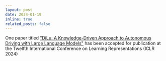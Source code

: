 ```yaml
---
layout: post
date: 2024-01-19
inline: true
related_posts: false
---
```



One paper titled ["DiLu: A Knowledge-Driven Approach to Autonomous Driving with Large Language Models"](https://arxiv.org/abs/2309.16292) has been accepted for publication at the Twelfth International Conference on Learning Representations (ICLR 2024)



